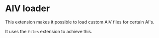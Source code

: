 # AIV loader
This extension makes it possible to load custom AIV files for certain AI's.

It uses the `files` extension to achieve this.
